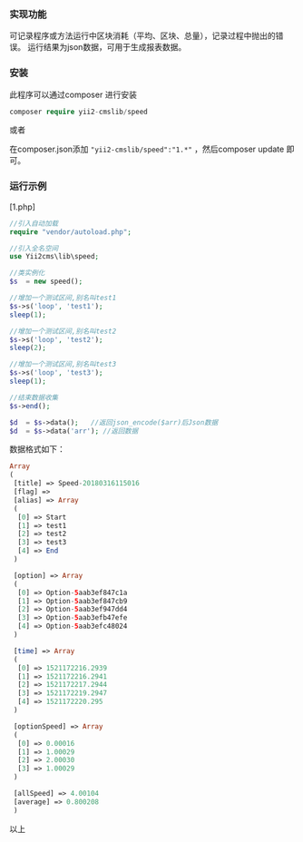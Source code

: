 
### 实现功能

可记录程序或方法运行中区块消耗（平均、区块、总量），记录过程中抛出的错误。
运行结果为json数据，可用于生成报表数据。


### 安装

此程序可以通过composer 进行安装

```php
composer require yii2-cmslib/speed
```

或者

在composer.json添加 ```"yii2-cmslib/speed":"1.*"``` ，然后composer update 即可。


### 运行示例

[1.php]
```php
//引入自动加载
require "vendor/autoload.php";

//引入全名空间
use Yii2cms\lib\speed;

//类实例化
$s  = new speed();

//增加一个测试区间,别名叫test1 
$s->s('loop', 'test1');
sleep(1);

//增加一个测试区间,别名叫test2
$s->s('loop', 'test2');
sleep(2);

//增加一个测试区间,别名叫test3
$s->s('loop', 'test3');
sleep(1);

//结束数据收集
$s->end();

$d  = $s->data();	//返回json_encode($arr)后Json数据
$d  = $s->data('arr'); //返回数据
```

数据格式如下：

```php
Array
(
 [title] => Speed-20180316115016
 [flag] =>
 [alias] => Array
 (
  [0] => Start
  [1] => test1
  [2] => test2
  [3] => test3
  [4] => End
 )

 [option] => Array
 (
  [0] => Option-5aab3ef847c1a
  [1] => Option-5aab3ef847cb9
  [2] => Option-5aab3ef947dd4
  [3] => Option-5aab3efb47efe
  [4] => Option-5aab3efc48024
 )

 [time] => Array
 (
  [0] => 1521172216.2939
  [1] => 1521172216.2941
  [2] => 1521172217.2944
  [3] => 1521172219.2947
  [4] => 1521172220.295
 )

 [optionSpeed] => Array
 (
  [0] => 0.00016
  [1] => 1.00029
  [2] => 2.00030
  [3] => 1.00029
 )

 [allSpeed] => 4.00104
 [average] => 0.800208
 )

 ```

 以上

